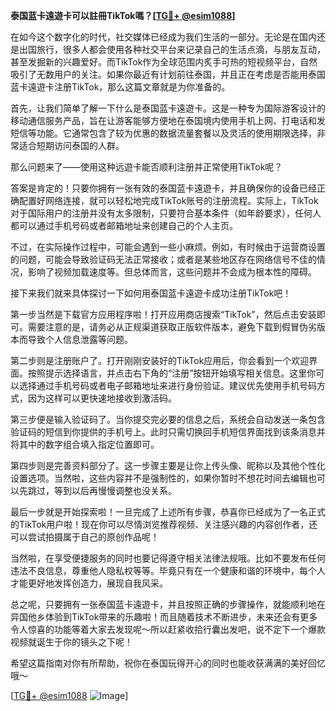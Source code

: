**泰国蓝卡遠遊卡可以註冊TikTok嗎？[[TG💪+ @esim1088](https://t.me/s/esim1088)]**

在如今这个数字化的时代，社交媒体已经成为我们生活的一部分。无论是在国内还是出国旅行，很多人都会使用各种社交平台来记录自己的生活点滴，与朋友互动，甚至发掘新的兴趣爱好。而TikTok作为全球范围内炙手可热的短视频平台，自然吸引了无数用户的关注。如果你最近有计划前往泰国，并且正在考虑是否能用泰国蓝卡遠遊卡注册TikTok，那么这篇文章就是为你准备的。

首先，让我们简单了解一下什么是泰国蓝卡遠遊卡。这是一种专为国际游客设计的移动通信服务产品，旨在让游客能够方便地在泰国境内使用手机上网、打电话和发短信等功能。它通常包含了较为优惠的数据流量套餐以及灵活的使用期限选择，非常适合短期访问泰国的人群。

那么问题来了——使用这种远遊卡能否顺利注册并正常使用TikTok呢？

答案是肯定的！只要你拥有一张有效的泰国蓝卡遠遊卡，并且确保你的设备已经正确配置好网络连接，就可以轻松地完成TikTok账号的注册流程。实际上，TikTok对于国际用户的注册并没有太多限制，只要符合基本条件（如年龄要求），任何人都可以通过手机号码或者邮箱地址来创建自己的个人主页。

不过，在实际操作过程中，可能会遇到一些小麻烦。例如，有时候由于运营商设置的问题，可能会导致验证码无法正常接收；或者是某些地区存在网络信号不佳的情况，影响了视频加载速度等。但总体而言，这些问题并不会成为根本性的障碍。

接下来我们就来具体探讨一下如何用泰国蓝卡遠遊卡成功注册TikTok吧！

第一步当然是下载官方应用程序啦！打开应用商店搜索“TikTok”，然后点击安装即可。需要注意的是，请务必从正规渠道获取正版软件版本，避免下载到假冒伪劣版本而导致个人信息泄露等问题。

第二步则是注册账户了。打开刚刚安装好的TikTok应用后，你会看到一个欢迎界面。按照提示选择语言，并点击右下角的“注册”按钮开始填写相关信息。这里你可以选择通过手机号码或者电子邮箱地址来进行身份验证。建议优先使用手机号码方式，因为这样可以更快速地接收到激活码。

第三步便是输入验证码了。当你提交完必要的信息之后，系统会自动发送一条包含验证码的短信到你提供的手机号上。此时只需切换回手机短信界面找到该条消息并将其中的数字组合填入指定位置即可。

第四步则是完善资料部分了。这一步骤主要是让你上传头像、昵称以及其他个性化设置选项。当然啦，这些内容并不是强制性的，如果你暂时不想花时间去编辑也可以先跳过，等到以后再慢慢调整也没关系。

最后一步就是开始探索啦！一旦完成了上述所有步骤，恭喜你已经成为了一名正式的TikTok用户啦！现在你可以尽情浏览推荐视频、关注感兴趣的内容创作者，还可以尝试拍摄属于自己的原创作品呢！

当然啦，在享受便捷服务的同时也要记得遵守相关法律法规哦。比如不要发布任何违法不良信息，尊重他人隐私权等等。毕竟只有在一个健康和谐的环境中，每个人才能更好地发挥创造力，展现自我风采。

总之呢，只要拥有一张泰国蓝卡遠遊卡，并且按照正确的步骤操作，就能顺利地在异国他乡体验到TikTok带来的乐趣啦！而且随着技术不断进步，未来还会有更多令人惊喜的功能等着大家去发现呢～所以赶紧收拾行囊出发吧，说不定下一个爆款视频就诞生于你的镜头之下呢！

希望这篇指南对你有所帮助，祝你在泰国玩得开心的同时也能收获满满的美好回忆哦～

[[TG💪+ @esim1088](https://t.me/s/esim1088) ![Image](https://i.postimg.cc/4NQfJmqS/Snipaste-2025-05-13-00-14-12.png)]